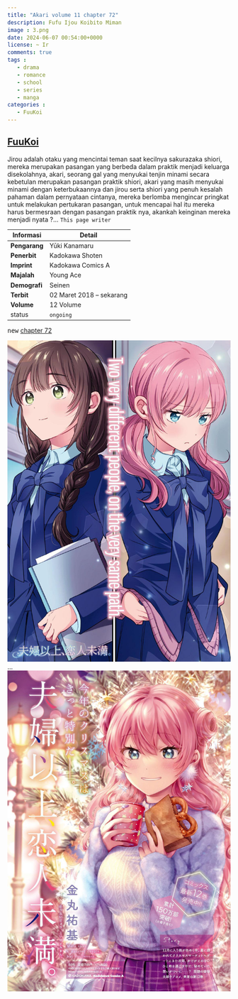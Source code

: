 ```yaml
---
title: "Akari volume 11 chapter 72"
description: Fufu Ijou Koibito Miman
image : 3.png
date: 2024-06-07 00:54:00+0000
license: ~ Ir
comments: true
tags : 
   - drama
   - romance
   - school 
   - series
   - manga
categories :
   - FuuKoi
---
```



## [FuuKoi](https://fuukoi-anime.com/) 

Jirou adalah otaku yang mencintai teman saat kecilnya sakurazaka shiori, mereka merupakan pasangan yang berbeda dalam praktik menjadi keluarga disekolahnya, akari, seorang gal yang menyukai tenjin minami secara kebetulan merupakan pasangan praktik shiori, akari yang masih menyukai minami dengan keterbukaannya dan jirou serta shiori yang penuh kesalah pahaman dalam pernyataan cintanya, mereka berlomba mengincar pringkat untuk melakukan pertukaran pasangan, untuk mencapai hal itu mereka harus bermesraan dengan pasangan praktik nya, akankah keinginan mereka menjadi nyata ?... `This page writer`

| **Informasi**      | **Detail**                     |
|--------------------|--------------------------------|
| **Pengarang**      | Yūki Kanamaru                  |
| **Penerbit**       | Kadokawa Shoten                |
| **Imprint**        | Kadokawa Comics A              |
| **Majalah**        | Young Ace                      |
| **Demografi**      | Seinen                         |
| **Terbit**         | 02 Maret 2018 – sekarang       |
| **Volume**         | 12 Volume |
| status             | `ongoing` |

<kbd>new</kbd> [chapter 72](fufuijou.com)

![1](1.png)
...
![2](2.png)